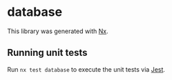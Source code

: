 # database

This library was generated with [Nx](https://nx.dev).

## Running unit tests

Run `nx test database` to execute the unit tests via [Jest](https://jestjs.io).
